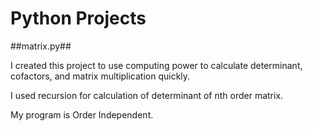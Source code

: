 # Python Projects
##matrix.py##

I created this project to use computing power to calculate determinant, cofactors, and matrix multiplication quickly.

I used recursion for calculation of determinant of nth order matrix.

My program is Order Independent.
